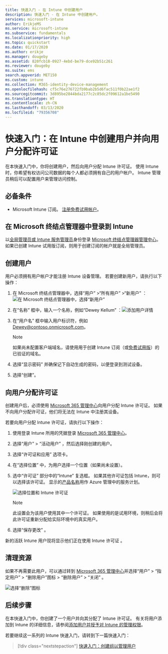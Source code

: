 ```yaml
---
title: 快速入门 - 在 Intune 中创建用户
description: 快速入门 - 在 Intune 中创建用户。
services: microsoft-intune
author: ErikjeMS
ms.service: microsoft-intune
ms.subservice: fundamentals
ms.localizationpriority: high
ms.topic: quickstart
ms.date: 01/17/2020
ms.author: erikje
ms.manager: dougeby
ms.assetid: 820fcb18-0927-4ebd-be79-dce92b51c261
ms.reviewer: dougeby
ms.suite: ems
search.appverid: MET150
ms.custom: intune
ms.collection: M365-identity-device-management
ms.openlocfilehash: cf5c76e276722fb9bab2b5d6fac511f0b22ae1f2
ms.sourcegitcommit: 3d895be2844bda2177c2c85dc2f09612a1be5490
ms.translationtype: HT
ms.contentlocale: zh-CN
ms.lasthandoff: 03/13/2020
ms.locfileid: "79356708"
---
```

# <a name="quickstart-create-a-user-in-intune-and-assign-the-user-a-license"></a>快速入门：在 Intune 中创建用户并向用户分配许可证

在本快速入门中，你将创建用户，然后向用户分配 Intune 许可证。 使用 Intune 时，你希望有权访问公司数据的每个人都必须拥有自己的用户帐户。 Intune 管理员稍后可以配置用户来管理访问控制。

## <a name="prerequisites"></a>必备条件

- Microsoft Intune 订阅。 [注册免费试用帐户](../fundamentals/free-trial-sign-up.md)。

## <a name="sign-in-to-intune-in-microsoft-endpoint-manager"></a>在 Microsoft 终结点管理器中登录到 Intune

以[全局管理员或 Intune 服务管理员](users-add.md#types-of-administrators)身份登录 [Microsoft 终结点管理器管理中心](https://go.microsoft.com/fwlink/?linkid=2109431)。 如果已创建 Intune 试用版订阅，则用于创建订阅的帐户就是全局管理员。

## <a name="create-a-user"></a>创建用户

用户必须拥有用户帐户才能注册 Intune 设备管理。 若要创建新用户，请执行以下操作：

1. 在 Microsoft 终结点管理器中，选择“用户”  >“所有用户”  >“新用户”  ：![在 Microsoft 终结点管理器中，选择“新用户”](./media/quickstart-create-user/create-user.png)
2. 在“名称”  框中，输入一个名称，例如“Dewey Kellum”  ：![添加用户详情](./media/quickstart-create-user/create-user-02.png)
3. 在“用户名”  框中输入用户标识符，例如 Dewey@contoso.onmicrosoft.com。

    > [!NOTE]
    > 如果尚未配置客户端域名，请使用用于创建 Intune 订阅（或[免费试用版](free-trial-sign-up.md#sign-up-for-a-microsoft-intune-free-trial)）的已验证的域名。 

4. 选择“显示密码”  并确保记下自动生成的密码，以便登录到测试设备。
5. 选择“创建”。 

## <a name="assign-a-license-to-the-user"></a>向用户分配许可证

创建用户后，必须使用 [Microsoft 365 管理中心](https://go.microsoft.com/fwlink/p/?LinkId=698854)向用户分配 Intune 许可证。 如果不向用户分配许可证，他们将无法在 Intune 中注册其设备。

若要向用户分配 Intune 许可证，请执行以下操作：

1. 使用登录 Intune 所用的凭据登录 [Microsoft 365 管理中心](https://go.microsoft.com/fwlink/p/?LinkId=698854)。
2. 选择“用户”   > “活动用户”  ，然后选择刚创建的用户。
3. 选择“许可证和应用”  选项卡。
4. 在“选择位置”  中，为用户选择一个位置（如果尚未设置）。
2. 选中“许可证”  部分中的“Intune”  复选框。 如果其他许可证包括 Intune，则可以选择该许可证。 显示的[产品名称](https://docs.microsoft.com/azure/active-directory/users-groups-roles/licensing-service-plan-reference)用作 Azure 管理中的服务计划。

    ![选择位置和 Intune 许可证](./media/quickstart-create-user/create-user-03.png)

   > [!NOTE]
   > 此设置会为该用户使用其中一个许可证。 如果使用的是试用环境，则稍后会将此许可证重新分配给实际环境中的真实用户。

6. 选择“保存更改”  。

新的活跃 Intune 用户现将显示他们正在使用 Intune 许可证  。

## <a name="clean-up-resources"></a>清理资源

如果不再需要此用户，可以通过转到 [Microsoft 365 管理中心](https://go.microsoft.com/fwlink/p/?LinkId=698854)并选择“用户”   > “指定用户”   > “删除用户”图标   > “删除用户”   > “关闭”  。

   ![选择“删除”图标](./media/quickstart-create-user/create-user-04.png)

## <a name="next-steps"></a>后续步骤

在本快速入门中，你创建了一个用户并向其分配了 Intune 许可证。 有关将用户添加到 Intune 的详细信息，请参阅[添加用户并授予对 Intune 的管理权限](users-add.md)。

若要继续这一系列的 Intune 快速入门，请转到下一篇快速入门：

> [!div class="nextstepaction"]
> [快速入门：创建组以管理用户](quickstart-create-group.md)
